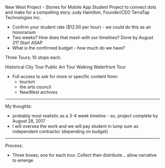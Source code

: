 New West Project - Stories for Mobile App
Student Project to connect dots and make for a compelling story
Judy Hamilton, Founder/CEO
TerraTap Technologies Inc.


- Confirm your student rate ($12.00 per hour) - we could do this as an honorarium
- Two weeks? How does that mesh with our timelines? Done by August 21? Start ASAP
- What is the confirmed budget - how much do we have?

Three Tours; 10 stops each.

Historical City Tour
Public Art Tour
Walking Waterfront Tour

- Full access to ask for more or specific content from:
	- tourism
	- the arts council
	- NewWest archives 


---

My thoughts: 

- probably most realistic as a 3-4 week timeline - so, project complete by August 28, 2017
- I will oversea the work and we will pay student in lump sum as independent contractor (depending on budget)

--- 

Process: 

- Three boxes; one for each tour. Collect then distribute... allow narrative to emerge. 